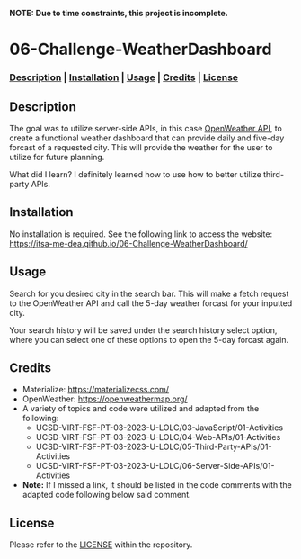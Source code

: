 **NOTE: Due to time constraints, this project is incomplete.**
# 06-Challenge-WeatherDashboard

### **[Description](#description) | [Installation](#installation) | [Usage](#usage) | [Credits](#credits) | [License](#license)**

## Description

The goal was to utilize server-side APIs, in this case [OpenWeather API](https://openweathermap.org/), to create a functional weather dashboard that can provide daily and five-day forcast of a requested city. This will provide the weather for the user to utilize for future planning.

What did I learn? I definitely learned how to use how to better utilize third-party APIs. 

## Installation

No installation is required. See the following link to access the website: https://itsa-me-dea.github.io/06-Challenge-WeatherDashboard/

## Usage

Search for you desired city in the search bar. This will make a fetch request to the OpenWeather API and call the 5-day weather forcast for your inputted city.

Your search history will be saved under the search history select option, where you can select one of these options to open the 5-day forcast again.

<!-- ![Gif of my Weather Dashboard website](Assets/screen-capture.gif) -->

## Credits

* Materialize: https://materializecss.com/
* OpenWeather: https://openweathermap.org/
* A variety of topics and code were utilized and adapted from the following:
    * UCSD-VIRT-FSF-PT-03-2023-U-LOLC/03-JavaScript/01-Activities
    * UCSD-VIRT-FSF-PT-03-2023-U-LOLC/04-Web-APIs/01-Activities
    * UCSD-VIRT-FSF-PT-03-2023-U-LOLC/05-Third-Party-APIs/01-Activities
    * UCSD-VIRT-FSF-PT-03-2023-U-LOLC/06-Server-Side-APIs/01-Activities
* **Note:** If I missed a link, it should be listed in the code comments with the adapted code following below said comment.

## License

Please refer to the [LICENSE](/LICENSE) within the repository.
